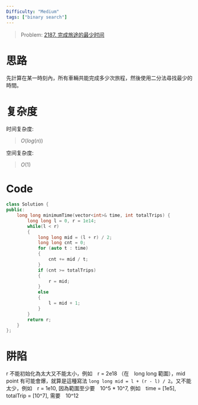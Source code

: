```yaml
---
Difficulty: "Medium"
tags: ["binary search"]
---
```


> Problem: [2187. 完成旅途的最少时间](https://leetcode.cn/problems/minimum-time-to-complete-trips/description/)

# 思路

先計算在某一時刻內，所有車輛共能完成多少次旅程，然後使用二分法尋找最少的時間。

# 复杂度

时间复杂度:
> $O(log(n))$

空间复杂度:
> $O(1)$

# Code
```C++
class Solution {
public:
    long long minimumTime(vector<int>& time, int totalTrips) {
        long long l = 0, r = 1e14;
        while(l < r)
        {
            long long mid = (l + r) / 2;
            long long cnt = 0;
            for (auto t : time)
            {
                cnt += mid / t;
            }
            if (cnt >= totalTrips)
            {
                r = mid;
            }
            else
            {
                l = mid + 1;
            }
        }
        return r;
    }
};
```
  
# 阱陷

r 不能初始化為太大又不能太小，例如　r = 2e18 （在　long long 範圍），mid point 有可能會爆，就算是這種寫法 `long long mid = l + (r - l) / 2`。又不能太少，例如　r = 1e10, 因為範圍至少要　10^5 * 10^7, 例如　time = [1e5], totalTrip = [10^7], 需要　10^12
